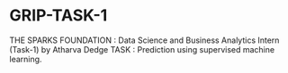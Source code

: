 # GRIP-TASK-1
THE SPARKS FOUNDATION : Data Science and Business Analytics Intern (Task-1) by Atharva Dedge
TASK : Prediction using supervised machine learning.
